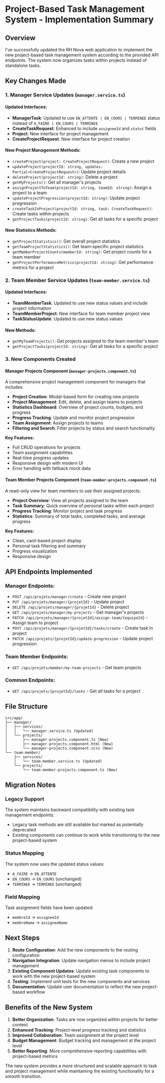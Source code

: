 # Project-Based Task Management System - Implementation Summary

## Overview
I've successfully updated the RH Nova web application to implement the new project-based task management system according to the provided API endpoints. The system now organizes tasks within projects instead of standalone tasks.

## Key Changes Made

### 1. Manager Service Updates (`manager.service.ts`)

#### Updated Interfaces:
- **ManagerTask**: Updated to use `EN_ATTENTE | EN_COURS | TERMINEE` status instead of `A_FAIRE | EN_COURS | TERMINEE`
- **CreateTaskRequest**: Enhanced to include `assigneeId` and `statut` fields
- **Project**: New interface for project management
- **CreateProjectRequest**: New interface for project creation

#### New Project Management Methods:
- `createProject(project: CreateProjectRequest)`: Create a new project
- `updateProject(projectId: string, updates: Partial<CreateProjectRequest>)`: Update project details
- `deleteProject(projectId: string)`: Delete a project
- `getMyProjects()`: Get all manager's projects
- `assignProjectToTeam(projectId: string, teamId: string)`: Assign a project to a team
- `updateProjectProgression(projectId: string)`: Update project progression
- `createTaskInProject(projectId: string, task: CreateTaskRequest)`: Create tasks within projects
- `getProjectTasks(projectId: string)`: Get all tasks for a specific project

#### New Statistics Methods:
- `getProjectStatistics()`: Get overall project statistics
- `getTeamProjectStatistics()`: Get team-specific project statistics
- `getMemberProjectCounts(memberId: string)`: Get project counts for a team member
- `getProjectPerformanceMetrics(projectId: string)`: Get performance metrics for a project

### 2. Team Member Service Updates (`team-member.service.ts`)

#### Updated Interfaces:
- **TeamMemberTask**: Updated to use new status values and include project information
- **TeamMemberProject**: New interface for team member project view
- **TaskStatusUpdate**: Updated to use new status values

#### New Methods:
- `getMyTeamProjects()`: Get projects assigned to the team member's team
- `getProjectTasks(projectId: string)`: Get all tasks for a specific project

### 3. New Components Created

#### Manager Projects Component (`manager-projects.component.ts`)
A comprehensive project management component for managers that includes:
- **Project Creation**: Modal-based form for creating new projects
- **Project Management**: Edit, delete, and assign teams to projects
- **Statistics Dashboard**: Overview of project counts, budgets, and progress
- **Progress Tracking**: Update and monitor project progression
- **Team Assignment**: Assign projects to teams
- **Filtering and Search**: Filter projects by status and search functionality

**Key Features:**
- Full CRUD operations for projects
- Team assignment capabilities
- Real-time progress updates
- Responsive design with modern UI
- Error handling with fallback mock data

#### Team Member Projects Component (`team-member-projects.component.ts`)
A read-only view for team members to see their assigned projects:
- **Project Overview**: View all projects assigned to the team
- **Task Summary**: Quick overview of personal tasks within each project
- **Progress Tracking**: Monitor project and task progress
- **Statistics**: Summary of total tasks, completed tasks, and average progress

**Key Features:**
- Clean, card-based project display
- Personal task filtering and summary
- Progress visualization
- Responsive design

## API Endpoints Implemented

### Manager Endpoints:
- `POST /api/projets/manager/create` - Create new project
- `PUT /api/projets/manager/{projetId}` - Update project
- `DELETE /api/projets/manager/{projetId}` - Delete project
- `GET /api/projets/manager/my-projects` - Get manager's projects
- `PATCH /api/projets/manager/{projetId}/assign-team/{equipeId}` - Assign team to project
- `POST /api/projets/manager/{projetId}/tasks/create` - Create task in project
- `PATCH /api/projets/{projetId}/update-progression` - Update project progression

### Team Member Endpoints:
- `GET /api/projets/member/my-team-projects` - Get team projects

### Common Endpoints:
- `GET /api/projets/{projetId}/tasks` - Get all tasks for a project

## File Structure

```
src/app/
├── manager/
│   ├── services/
│   │   └── manager.service.ts (Updated)
│   └── projects/
│       ├── manager-projects.component.ts (New)
│       ├── manager-projects.component.html (New)
│       └── manager-projects.component.scss (New)
└── team-member/
    ├── services/
    │   └── team-member.service.ts (Updated)
    └── projects/
        └── team-member-projects.component.ts (New)
```

## Migration Notes

### Legacy Support
The system maintains backward compatibility with existing task management endpoints:
- Legacy task methods are still available but marked as potentially deprecated
- Existing components can continue to work while transitioning to the new project-based system

### Status Mapping
The system now uses the updated status values:
- `A_FAIRE` → `EN_ATTENTE`
- `EN_COURS` → `EN_COURS` (unchanged)
- `TERMINEE` → `TERMINEE` (unchanged)

### Field Mapping
Task assignment fields have been updated:
- `membreId` → `assigneeId`
- `membreName` → `assigneeName`

## Next Steps

1. **Route Configuration**: Add the new components to the routing configuration
2. **Navigation Integration**: Update navigation menus to include project management
3. **Existing Component Updates**: Update existing task components to work with the new project-based system
4. **Testing**: Implement unit tests for the new components and services
5. **Documentation**: Update user documentation to reflect the new project-based workflow

## Benefits of the New System

1. **Better Organization**: Tasks are now organized within projects for better context
2. **Enhanced Tracking**: Project-level progress tracking and statistics
3. **Improved Collaboration**: Team assignment at the project level
4. **Budget Management**: Budget tracking and management at the project level
5. **Better Reporting**: More comprehensive reporting capabilities with project-based metrics

The new system provides a more structured and scalable approach to task and project management while maintaining the existing functionality for a smooth transition.
